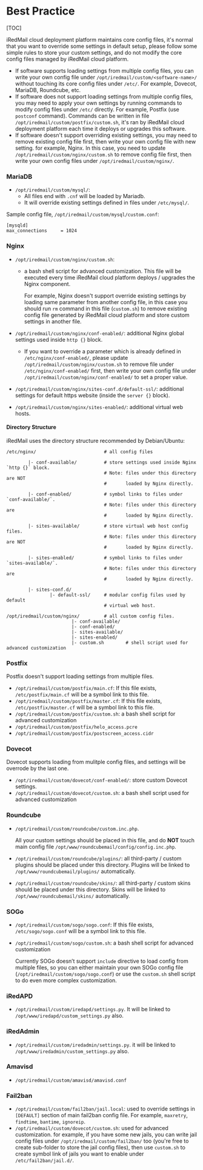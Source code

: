 # Best Practice

[TOC]

iRedMail cloud deployment platform maintains core config files,
it's normal that you want to override some settings in default setup, please
follow some simple rules to store your custom settings, and do not modify the
core config files managed by iRedMail cloud platform.

* If software supports loading settings from multiple config files, you can
  write your own config file under `/opt/iredmail/custom/<software-name>/`
  without touching its core config files under `/etc/`. For example, Dovecot,
  MariaDB, Roundcube, etc.
* If software does not support loading settings from multiple config files,
  you may need to apply your own settings by running commands to modify
  config files under `/etc/` directly. For example, Postfix (use `postconf`
  command). Commands can be written in file
  `/opt/iredmail/custom/postfix/custom.sh`, it's ran by iRedMail cloud
  deployment platform each time it deploys or upgrades this software.
* If software doesn't support overriding existing settings, you may need to
  remove existing config file first, then write your own config file with new
  setting. for example, Nginx. In this case, you need to update
  `/opt/iredmail/custom/nginx/custom.sh` to remove config file first, then
  write your own config files under `/opt/iredmail/custom/nginx/`.

### MariaDB

- `/opt/iredmail/custom/mysql/`:
    - All files end with `.cnf` will be loaded by Mariadb.
    - It will override existing settings defined in files under `/etc/mysql/`.

Sample config file, `/opt/iredmail/custom/mysql/custom.conf`:

```
[mysqld]
max_connections     = 1024
```

### Nginx

- `/opt/iredmail/custom/nginx/custom.sh`:
    - a bash shell script for advanced customization. This file will be executed
      every time iRedMail cloud platform deploys / upgrades the Nginx component.

      For example, Nginx doesn't support override existing settings by
      loading same parameter from another config file, in this case you should
      run `rm` command in this file (`custom.sh`) to remove existing config
      file generated by iRedMail cloud platform and store custom settings in
      another file.

- `/opt/iredmail/custom/nginx/conf-enabled/`: additional Nginx global settings used inside `http {}` block.
    - If you want to override a parameter which is already defined in
      `/etc/nginx/conf-enabled/`, please update `/opt/iredmail/custom/nginx/custom.sh`
      to remove file under `/etc/nginx/conf-enabled/` first, then write your
      own config file under `/opt/iredmail/custom/nginx/conf-enabled/` to set
      a proper value.

- `/opt/iredmail/custom/nginx/sites-conf.d/default-ssl/`: additional settings for default https website (inside the `server {}` block).
- `/opt/iredmail/custom/nginx/sites-enabled/`: additional virtual web hosts.

#### Directory Structure

iRedMail uses the directory structure recommended by Debian/Ubuntu:

```
/etc/nginx/                         # all config files

        |- conf-available/          # store settings used inside Nginx `http {}` block.
                                    # Note: files under this directory are NOT
                                    #       loaded by Nginx directly.

        |- conf-enabled/            # symbol links to files under `conf-available/`.
                                    # Note: files under this directory are
                                    #       loaded by Nginx directly.

        |- sites-available/         # store virtual web host config files.
                                    # Note: files under this directory are NOT
                                    #       loaded by Nginx directly.

        |- sites-enabled/           # symbol links to files under `sites-available/`.
                                    # Note: files under this directory are
                                    #       loaded by Nginx directly.

        |- sites-conf.d/
                |- default-ssl/     # modular config files used by default
                                    # virtual web host.

/opt/iredmail/custom/nginx/         # all custom config files.
                        |- conf-available/
                        |- conf-enabled/
                        |- sites-available/
                        |- sites-enabled/
                        |- custom.sh        # shell script used for advanced customization
```

### Postfix

Postfix doesn't support loading settings from multiple files.

- `/opt/iredmail/custom/postfix/main.cf`: If this file exists, `/etc/postfix/main.cf` will be a symbol link to this file.
- `/opt/iredmail/custom/postfix/master.cf`: If this file exists, `/etc/postfix/master.cf` will be a symbol link to this file.
- `/opt/iredmail/custom/postfix/custom.sh`: a bash shell script for advanced customization
- `/opt/iredmail/custom/postfix/helo_access.pcre`
- `/opt/iredmail/custom/postfix/postscreen_access.cidr`

### Dovecot

Dovecot supports loading from mulitple config files, and settings will be
overrode by the last one.

- `/opt/iredmail/custom/dovecot/conf-enabled/`: store custom Dovecot settings.
- `/opt/iredmail/custom/dovecot/custom.sh`: a bash shell script used for advanced customization

### Roundcube

- `/opt/iredmail/custom/roundcube/custom.inc.php`.

  All your custom settings should be placed in this file, and do __NOT__
  touch main config file `/opt/www/roundcubemail/config/config.inc.php`.

- `/opt/iredmail/custom/roundcube/plugins/`: all third-party / custom
  plugins should be placed under this directory. Plugins will be linked
  to `/opt/www/roundcubemail/plugins/` automatically.

- `/opt/iredmail/custom/roundcube/skins/`: all third-party / custom
  skins should be placed under this directory. Skins will be linked
  to `/opt/www/roundcubemail/skins/` automatically.

### SOGo

- `/opt/iredmail/custom/sogo/sogo.conf`: If this file exists, `/etc/sogo/sogo.conf` will be a symbol link to this file.
- `/opt/iredmail/custom/sogo/custom.sh`: a bash shell script for advanced customization

    Currently SOGo doesn’t support `include` directive to load config
    from multiple files, so you can either maintain your own SOGo config
    file (`/opt/iredmail/custom/sogo/sogo.conf`) or use the `custom.sh`
    shell script to do even more complex customization.

### iRedAPD

- `/opt/iredmail/custom/iredapd/settings.py`. It will be linked to `/opt/www/iredapd/custom_settings.py` also.

### iRedAdmin

- `/opt/iredmail/custom/iredadmin/settings.py`. it will be linked to `/opt/www/iredadmin/custom_settings.py` also.

### Amavisd

- `/opt/iredmail/custom/amavisd/amavisd.conf`

### Fail2ban

- `/opt/iredmail/custom/fail2ban/jail.local`: used to override settings in
  `[DEFAULT]` section of main fail2ban config file. For example, `maxretry`, `findtime`, `bantime`,
  `ignoreip`.
- `/opt/iredmail/custom/dovecot/custom.sh`: used for advanced customization.
  for example, if you have some new jails, you can write jail config files under
  `/opt/iredmail/custom/fail2ban/` too (you're free to create sub-folder to
  store the jail config files), then use `custom.sh` to create symbol link
  of jails you want to enable under `/etc/fail2ban/jail.d/`.
